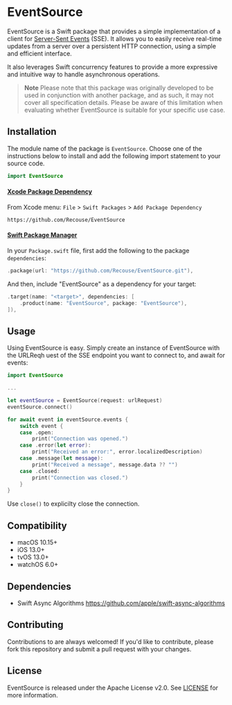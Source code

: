 # EventSource

EventSource is a Swift package that provides a simple implementation of a client for [Server-Sent 
Events](https://html.spec.whatwg.org/multipage/server-sent-events.html) (SSE). It allows you to easily 
receive real-time updates from a server over a persistent HTTP connection, using a simple and efficient 
interface.

It also leverages Swift concurrency features to provide a more expressive and intuitive way to handle asynchronous operations.

> **Note**
> Please note that this package was originally developed to be used in conjunction with another package, 
and as such, it may not cover all specification details. Please be aware of this limitation when 
evaluating whether EventSource is suitable for your specific use case.

## Installation

The module name of the package is `EventSource`. Choose one of the instructions below to install and add 
the following import statement to your source code.

```swift
import EventSource
```

#### [Xcode Package Dependency](https://developer.apple.com/documentation/xcode/adding_package_dependencies_to_your_app)

From Xcode menu: `File` > `Swift Packages` > `Add Package Dependency`

```text
https://github.com/Recouse/EventSource
```

#### [Swift Package Manager](https://www.swift.org/package-manager)

In your `Package.swift` file, first add the following to the package `dependencies`:

```swift
.package(url: "https://github.com/Recouse/EventSource.git"),
```

And then, include "EventSource" as a dependency for your target:

```swift
.target(name: "<target>", dependencies: [
    .product(name: "EventSource", package: "EventSource"),
]),
```

## Usage

Using EventSource is easy. Simply create an instance of EventSource with the URLReqh
uest of the SSE endpoint you want to connect to, and await for events:
```swift
import EventSource

...

let eventSource = EventSource(request: urlRequest)
eventSource.connect()

for await event in eventSource.events {
    switch event {
    case .open:
        print("Connection was opened.")
    case .error(let error):
        print("Received an error:", error.localizedDescription)
    case .message(let message):
        print("Received a message", message.data ?? "")
    case .closed:
        print("Connection was closed.")
    }
}
```

Use `close()` to explicilty close the connection.

## Compatibility

* macOS 10.15+
* iOS 13.0+
* tvOS 13.0+
* watchOS 6.0+

## Dependencies

* Swift Async Algorithms https://github.com/apple/swift-async-algorithms

## Contributing

Contributions to are always welcomed! If you'd like to contribute, please fork this repository and 
submit a pull request with your changes.

## License

EventSource is released under the Apache License v2.0. See [LICENSE](LICENSE) for more information.

